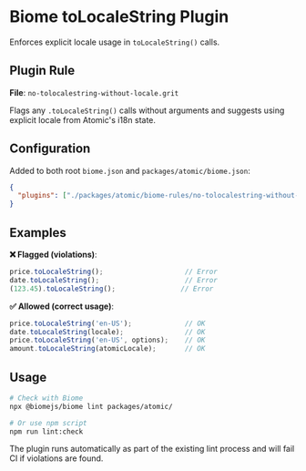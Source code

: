 # Biome toLocaleString Plugin

Enforces explicit locale usage in `toLocaleString()` calls.

## Plugin Rule
**File**: `no-tolocalestring-without-locale.grit`

Flags any `.toLocaleString()` calls without arguments and suggests using explicit locale from Atomic's i18n state.

## Configuration
Added to both root `biome.json` and `packages/atomic/biome.json`:
```json
{
  "plugins": ["./packages/atomic/biome-rules/no-tolocalestring-without-locale.grit"]
}
```

## Examples

**❌ Flagged (violations)**:
```typescript
price.toLocaleString();                    // Error
date.toLocaleString();                     // Error
(123.45).toLocaleString();                // Error
```

**✅ Allowed (correct usage)**:
```typescript
price.toLocaleString('en-US');             // OK
date.toLocaleString(locale);               // OK  
price.toLocaleString('en-US', options);    // OK
amount.toLocaleString(atomicLocale);       // OK
```

## Usage
```bash
# Check with Biome
npx @biomejs/biome lint packages/atomic/

# Or use npm script
npm run lint:check
```

The plugin runs automatically as part of the existing lint process and will fail CI if violations are found.
